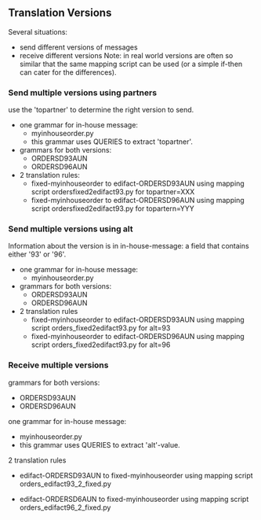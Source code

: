 ## Translation Versions

Several situations: 

-	send different versions of messages 
-	receive different versions Note: in real world versions are often so similar
	that the same mapping script can be used (or a simple if-then can cater
	for the differences).

### Send multiple versions using partners

use the 'topartner' to determine the right version to send.

-   one grammar for in-house message:
    -   myinhouseorder.py
    -   this grammar uses QUERIES to extract 'topartner'.
-   grammars for both versions:
    -   ORDERSD93AUN
    -   ORDERSD96AUN
-   2 translation rules:
    -   fixed-myinhouseorder to edifact-ORDERSD93AUN using mapping
        script ordersfixed2edifact93.py for topartner=XXX
    -   fixed-myinhouseorder to edifact-ORDERSD96AUN using mapping
        script ordersfixed2edifact93.py for topartern=YYY


### Send multiple versions using alt

Information about the version is in in-house-message: a field that
contains either '93' or '96'.

-   one grammar for in-house message:
    -   myinhouseorder.py
-   grammars for both versions:
    -   ORDERSD93AUN
    -   ORDERSD96AUN
-   2 translation rules
    -   fixed-myinhouseorder to edifact-ORDERSD93AUN using mapping
        script orders\_fixed2edifact93.py for alt=93
    -   fixed-myinhouseorder to edifact-ORDERSD96AUN using mapping
        script orders\_fixed2edifact93.py for alt=96


### Receive multiple versions

grammars for both versions:

-   ORDERSD93AUN
-   ORDERSD96AUN

one grammar for in-house message:

-   myinhouseorder.py
-   this grammar uses QUERIES to extract 'alt'-value.

2 translation rules

-	edifact-ORDERSD93AUN to fixed-myinhouseorder using mapping script
	orders\_edifact93\_2\_fixed.py

-	edifact-ORDERSD6AUN to fixed-myinhouseorder using mapping script
	orders\_edifact96\_2\_fixed.py

